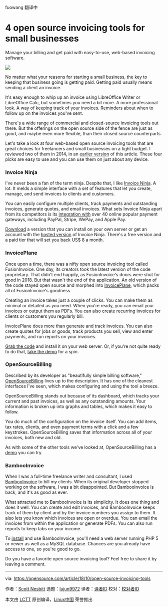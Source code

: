 fuowang 翻译中

4 open source invoicing tools for small businesses
======
Manage your billing and get paid with easy-to-use, web-based invoicing software.

![](https://opensource.com/sites/default/files/styles/image-full-size/public/lead-images/BUS_lovemoneyglory2.png?itok=AvneLxFp)

No matter what your reasons for starting a small business, the key to keeping that business going is getting paid. Getting paid usually means sending a client an invoice.

It's easy enough to whip up an invoice using LibreOffice Writer or LibreOffice Calc, but sometimes you need a bit more. A more professional look. A way of keeping track of your invoices. Reminders about when to follow up on the invoices you've sent.

There's a wide range of commercial and closed-source invoicing tools out there. But the offerings on the open source side of the fence are just as good, and maybe even more flexible, than their closed source counterparts.

Let's take a look at four web-based open source invoicing tools that are great choices for freelancers and small businesses on a tight budget. I reviewed two of them in 2014, in an [earlier version][1] of this article. These four picks are easy to use and you can use them on just about any device.

### Invoice Ninja

I've never been a fan of the term ninja. Despite that, I like [Invoice Ninja][2]. A lot. It melds a simple interface with a set of features that let you create, manage, and send invoices to clients and customers.

You can easily configure multiple clients, track payments and outstanding invoices, generate quotes, and email invoices. What sets Invoice Ninja apart from its competitors is its [integration with][3] over 40 online popular payment gateways, including PayPal, Stripe, WePay, and Apple Pay.

[Download][4] a version that you can install on your own server or get an account with the [hosted version][5] of Invoice Ninja. There's a free version and a paid tier that will set you back US$ 8 a month.

### InvoicePlane

Once upon a time, there was a nifty open source invoicing tool called FusionInvoice. One day, its creators took the latest version of the code proprietary. That didn't end happily, as FusionInvoice's doors were shut for good in 2018. But that wasn't the end of the application. An old version of the code stayed open source and morphed into [InvoicePlane][6], which packs all of FusionInvoice's goodness.

Creating an invoice takes just a couple of clicks. You can make them as minimal or detailed as you need. When you're ready, you can email your invoices or output them as PDFs. You can also create recurring invoices for clients or customers you regularly bill.

InvoicePlane does more than generate and track invoices. You can also create quotes for jobs or goods, track products you sell, view and enter payments, and run reports on your invoices.

[Grab the code][7] and install it on your web server. Or, if you're not quite ready to do that, [take the demo][8] for a spin.

### OpenSourceBilling

Described by its developer as "beautifully simple billing software," [OpenSourceBilling][9] lives up to the description. It has one of the cleanest interfaces I've seen, which makes configuring and using the tool a breeze.

OpenSourceBilling stands out because of its dashboard, which tracks your current and past invoices, as well as any outstanding amounts. Your information is broken up into graphs and tables, which makes it easy to follow.

You do much of the configuration on the invoice itself. You can add items, tax rates, clients, and even payment terms with a click and a few keystrokes. OpenSourceBilling saves that information across all of your invoices, both new and old.

As with some of the other tools we've looked at, OpenSourceBilling has a [demo][10] you can try.

### BambooInvoice

When I was a full-time freelance writer and consultant, I used [BambooInvoice][11] to bill my clients. When its original developer stopped working on the software, I was a bit disappointed. But BambooInvoice is back, and it's as good as ever.

What attracted me to BambooInvoice is its simplicity. It does one thing and does it well. You can create and edit invoices, and BambooInvoice keeps track of them by client and by the invoice numbers you assign to them. It also lets you know which invoices are open or overdue. You can email the invoices from within the application or generate PDFs. You can also run reports to keep tabs on your income.

To [install][12] and use BambooInvoice, you'll need a web server running PHP 5 or newer as well as a MySQL database. Chances are you already have access to one, so you're good to go.

Do you have a favorite open source invoicing tool? Feel free to share it by leaving a comment.

--------------------------------------------------------------------------------

via: https://opensource.com/article/18/10/open-source-invoicing-tools

作者：[Scott Nesbitt][a]
选题：[lujun9972](https://github.com/lujun9972)
译者：[译者ID](https://github.com/译者ID)
校对：[校对者ID](https://github.com/校对者ID)

本文由 [LCTT](https://github.com/LCTT/TranslateProject) 原创编译，[Linux中国](https://linux.cn/) 荣誉推出

[a]: https://opensource.com/users/scottnesbitt
[1]: https://opensource.com/business/14/9/4-open-source-invoice-tools
[2]: https://www.invoiceninja.org/
[3]: https://www.invoiceninja.com/integrations/
[4]: https://github.com/invoiceninja/invoiceninja
[5]: https://www.invoiceninja.com/invoicing-pricing-plans/
[6]: https://invoiceplane.com/
[7]: https://wiki.invoiceplane.com/en/1.5/getting-started/installation
[8]: https://demo.invoiceplane.com/
[9]: http://www.opensourcebilling.org/
[10]: http://demo.opensourcebilling.org/
[11]: https://www.bambooinvoice.net/
[12]: https://sourceforge.net/projects/bambooinvoice/
